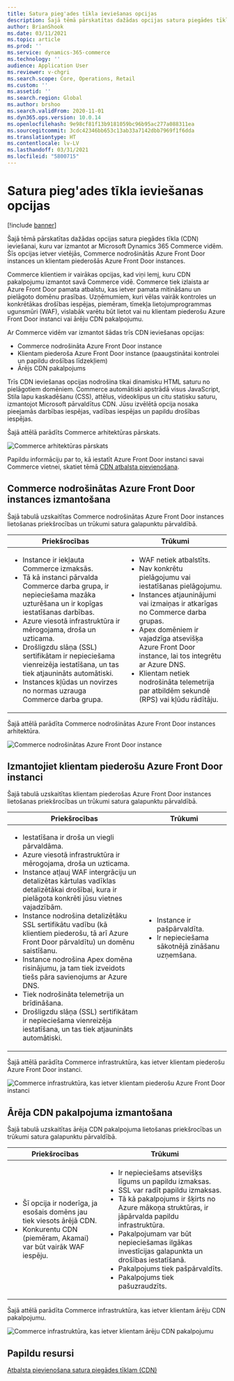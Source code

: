 ```yaml
---
title: Satura pieg'ades tīkla ieviešanas opcijas
description: Šajā tēmā pārskatītas dažādas opcijas satura piegādes tīkla (CDN) ieviešanai, kuru var izmantot ar Microsoft Dynamics 365 Commerce vidēm. Šīs opcijas ietver vietējās, Commerce nodrošinātās Azure Front Door instances un klientam piederošās Azure Front Door instances.
author: BrianShook
ms.date: 03/11/2021
ms.topic: article
ms.prod: ''
ms.service: dynamics-365-commerce
ms.technology: ''
audience: Application User
ms.reviewer: v-chgri
ms.search.scope: Core, Operations, Retail
ms.custom: ''
ms.assetid: ''
ms.search.region: Global
ms.author: brshoo
ms.search.validFrom: 2020-11-01
ms.dyn365.ops.version: 10.0.14
ms.openlocfilehash: 9e98cf81f13b9181059bc96b95ac277a088311ea
ms.sourcegitcommit: 3cdc42346bb653c13ab33a7142dbb7969f1f6dda
ms.translationtype: HT
ms.contentlocale: lv-LV
ms.lasthandoff: 03/31/2021
ms.locfileid: "5800715"
---
```

# <a name="content-delivery-network-implementation-options"></a>Satura pieg'ades tīkla ieviešanas opcijas

[!include [banner](includes/banner.md)]

Šajā tēmā pārskatītas dažādas opcijas satura piegādes tīkla (CDN) ieviešanai, kuru var izmantot ar Microsoft Dynamics 365 Commerce vidēm. Šīs opcijas ietver vietējās, Commerce nodrošinātās Azure Front Door instances un klientam piederošās Azure Front Door instances.

Commerce klientiem ir vairākas opcijas, kad viņi lemj, kuru CDN pakalpojumu izmantot savā Commerce vidē. Commerce tiek izlaista ar Azure Front Door pamata atbalstu, kas ietver pamata mitināšanu un pielāgoto domēnu prasības. Uzņēmumiem, kuri vēlas vairāk kontroles un konkrētākas drošības iespējas, piemēram, tīmekļa lietojumprogrammas ugunsmūri (WAF), vislabāk varētu būt lietot vai nu klientam piederošu Azure Front Door instanci vai ārēju CDN pakalpojumu.

Ar Commerce vidēm var izmantot šādas trīs CDN ieviešanas opcijas:

- Commerce nodrošināta Azure Front Door instance
- Klientam piederoša Azure Front Door instance (paaugstinātai kontrolei un papildu drošības līdzekļiem)
- Ārējs CDN pakalpojums

Trīs CDN ieviešanas opcijas nodrošina tikai dinamisku HTML saturu no pielāgotiem domēniem. Commerce automātiski apstrādā visus JavaScript, Stila lapu kaskadēšanu (CSS), attēlus, videoklipus un citu statisku saturu, izmantojot Microsoft pārvaldītus CDN. Jūsu izvēlētā opcija nosaka pieejamās darbības iespējas, vadības iespējas un papildu drošības iespējas.

Šajā attēlā parādīts Commerce arhitektūras pārskats.

![Commerce arhitektūras pārskats](media/Commerce_CDN-Option_ComparisonModels.png)

Papildu informāciju par to, kā iestatīt Azure Front Door instanci savai Commerce vietnei, skatiet tēmā [CDN atbalsta pievienošana](add-cdn-support.md).

## <a name="use-the-commerce-provided-azure-front-door-instance"></a>Commerce nodrošinātas Azure Front Door instances izmantošana

Šajā tabulā uzskaitītas Commerce nodrošinātas Azure Front Door instances lietošanas priekšrocības un trūkumi satura galapunktu pārvaldībā.

| Priekšrocības | Trūkumi |
|------|------|
| <ul><li>Instance ir iekļauta Commerce izmaksās.</li><li>Tā kā instanci pārvalda Commerce darba grupa, ir nepieciešama mazāka uzturēšana un ir kopīgas iestatīšanas darbības.</li><li>Azure viesotā infrastruktūra ir mērogojama, droša un uzticama.</li><li>Drošligzdu slāņa (SSL) sertifikātam ir nepieciešama vienreizēja iestatīšana, un tas tiek atjaunināts automātiski.</li><li>Instances kļūdas un novirzes no normas uzrauga Commerce darba grupa.</li></ul> | <ul><li>WAF netiek atbalstīts.</li><li>Nav konkrētu pielāgojumu vai iestatīšanas pielāgojumu.</li><li>Instances atjauninājumi vai izmaiņas ir atkarīgas no Commerce darba grupas.</li><li>Apex domēniem ir vajadzīga atsevišķa Azure Front Door instance, lai tos integrētu ar Azure DNS.</li><li>Klientam netiek nodrošināta telemetrija par atbildēm sekundē (RPS) vai kļūdu rādītāju.</li></ul> |

Šajā attēlā parādīta Commerce nodrošinātas Azure Front Door instances arhitektūra.

![Commerce nodrošinātas Azure Front Door instance](media/Commerce_CDN-Option_CommerceFrontDoor.png)

## <a name="use-a-customer-owned-azure-front-door-instance"></a>Izmantojiet klientam piederošu Azure Front Door instanci

Šajā tabulā uzskaitītas klientam piederošas Azure Front Door instances lietošanas priekšrocības un trūkumi satura galapunktu pārvaldībā.

| Priekšrocības | Trūkumi |
|------|------|
| <ul><li>Iestatīšana ir droša un viegli pārvaldāma.</li><li>Azure viesotā infrastruktūra ir mērogojama, droša un uzticama.</li><li>Instance atļauj WAF intergrāciju un detalizētas kārtulas vadīklas detalizētākai drošībai, kura ir pielāgota konkrēti jūsu vietnes vajadzībām.</li><li>Instance nodrošina detalizētāku SSL sertifikātu vadību (kā klientiem piederošu, tā arī Azure Front Door pārvaldītu) un domēnu saistīšanu.</li><li>Instance nodrošina Apex domēna risinājumu, ja tam tiek izveidots tiešs pāra savienojums ar Azure DNS.</li><li>Tiek nodrošināta telemetrija un brīdināšana.</li><li>Drošligzdu slāņa (SSL) sertifikātam ir nepieciešama vienreizēja iestatīšana, un tas tiek atjaunināts automātiski.</li></ul> | <ul><li>Instance ir pašpārvaldīta.</li><li>Ir nepieciešama sākotnējā zināšanu uzņemšana.</li></ul> |

Šajā attēlā parādīta Commerce infrastruktūra, kas ietver klientam piederošu Azure Front Door instanci.

![Commerce infrastruktūra, kas ietver klientam piederošu Azure Front Door instanci](media/Commerce_CDN-Option_CustomerOwnedAzureFrontDoor.png)

## <a name="use-an-external-cdn-service"></a>Ārēja CDN pakalpojuma izmantošana

Šajā tabulā uzskaitītas ārēja CDN pakalpojuma lietošanas priekšrocības un trūkumi satura galapunktu pārvaldībā.

| Priekšrocības | Trūkumi |
|------|------|
| <ul><li>Šī opcija ir noderīga, ja esošais domēns jau tiek viesots ārējā CDN.</li><li>Konkurentu CDN (piemēram, Akamai) var būt vairāk WAF iespēju.</li></ul> | <ul><li>Ir nepieciešams atsevišķs līgums un papildu izmaksas.</li><li>SSL var radīt papildu izmaksas.</li><li>Tā kā pakalpojums ir šķirts no Azure mākoņa struktūras, ir jāpārvalda papildu infrastruktūra.</li><li>Pakalpojumam var būt nepieciešamas ilgākas investīcijas galapunkta un drošības iestatīšanā.</li><li>Pakalpojums tiek pašpārvaldīts.</li><li>Pakalpojums tiek pašuzraudzīts.</li></ul> |

Šajā attēlā parādīta Commerce infrastruktūra, kas ietver klientam ārēju CDN pakalpojumu.

![Commerce infrastruktūra, kas ietver klientam ārēju CDN pakalpojumu](media/Commerce_CDN-Option_ExternalFrontDoor.png)

## <a name="additional-resources"></a>Papildu resursi

[Atbalsta pievienošana satura piegādes tīklam (CDN)](add-cdn-support.md)
